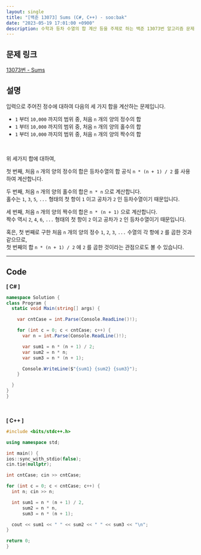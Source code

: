 ```yaml
---
layout: single
title: "[백준 13073] Sums (C#, C++) - soo:bak"
date: "2023-05-19 17:01:00 +0900"
description: 수학과 등차 수열의 합 계산 등을 주제로 하는 백준 13073번 알고리즘 문제를 C# 과 C++ 로 풀이 및 해설
---
```


## 문제 링크
  [13073번 - Sums](https://www.acmicpc.net/problem/13073)

## 설명
입력으로 주어진 정수에 대하여 다음의 세 가지 합을 계산하는 문제입니다. <br>

- `1` 부터 `10,000` 까지의 범위 중, 처음 `n` 개의 양의 정수의 합 <br>
- `1` 부터 `10,000` 까지의 범위 중, 처음 `n` 개의 양의 홀수의 합 <br>
- `1` 부터 `10,000` 까지의 범위 중, 처음 `n` 개의 양의 짝수의 합 <br>

<br>

위 세가지 합에 대하여, <br>

첫 번째, 처음 `n` 개의 양의 정수의 합은 등차수열의 합 공식 `n * (n + 1) / 2` 를 사용하여 계산합니다. <br>

두 번째, 처음 `n` 개의 양의 홀수의 합은 `n * n` 으로 계산합니다.<br>
홀수는 `1`, `3`, `5`, `...` 형태의 첫 항이 `1` 이고 공차가 `2` 인 등차수열이기 때문입니다. <br>

세 번째, 처음 `n` 개의 양의 짝수의 합은 `n * (n + 1)` 으로 계산합니다.<br>
짝수 역시 `2`, `4`, `6`, `...` 형태의 첫 항이 `2` 이고 공차가 `2` 인 등차수열이기 때문입니다. <br>

혹은, 첫 번째로 구한 처음 `n` 개의 양의 정수 `1`, `2`, `3`, `...` 수열의 각 항에 `2` 를 곱한 것과 같으므로,<br>
첫 번째의 합 `n * (n + 1) / 2` 에 `2` 를 곱한 것이라는 관점으로도 볼 수 있습니다. <br>


- - -

## Code
<b>[ C# ] </b>
<br>

  ```c#
namespace Solution {
  class Program {
    static void Main(string[] args) {

      var cntCase = int.Parse(Console.ReadLine()!);

      for (int c = 0; c < cntCase; c++) {
        var n = int.Parse(Console.ReadLine()!);

        var sum1 = n * (n + 1) / 2;
        var sum2 = n * n;
        var sum3 = n * (n + 1);

        Console.WriteLine($"{sum1} {sum2} {sum3}");
      }

    }
  }
}
  ```
<br><br>
<b>[ C++ ] </b>
<br>

  ```c++
#include <bits/stdc++.h>

using namespace std;

int main() {
  ios::sync_with_stdio(false);
  cin.tie(nullptr);

  int cntCase; cin >> cntCase;

  for (int c = 0; c < cntCase; c++) {
    int n; cin >> n;

    int sum1 = n * (n + 1) / 2,
        sum2 = n * n,
        sum3 = n * (n + 1);

    cout << sum1 << " " << sum2 << " " << sum3 << "\n";
  }

  return 0;
}
  ```
